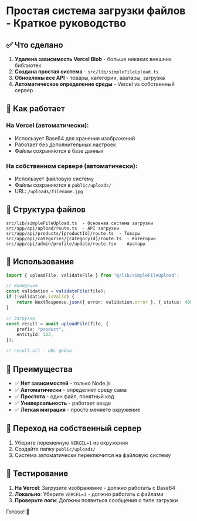 # Простая система загрузки файлов - Краткое руководство

## ✅ Что сделано

1. **Удалена зависимость Vercel Blob** - больше никаких внешних библиотек
2. **Создана простая система** - `src/lib/simpleFileUpload.ts`
3. **Обновлены все API** - товары, категории, аватары, загрузка
4. **Автоматическое определение среды** - Vercel vs собственный сервер

## 🚀 Как работает

### На Vercel (автоматически):
- Использует Base64 для хранения изображений
- Работает без дополнительных настроек
- Файлы сохраняются в базе данных

### На собственном сервере (автоматически):
- Использует файловую систему
- Файлы сохраняются в `public/uploads/`
- URL: `/uploads/filename.jpg`

## 📁 Структура файлов

```
src/lib/simpleFileUpload.ts  - Основная система загрузки
src/app/api/upload/route.ts  - API загрузки
src/app/api/products/[productId]/route.ts  - Товары
src/app/api/categories/[categoryId]/route.ts  - Категории
src/app/api/admin/profile/update/route.tsx  - Аватары
```

## 🔧 Использование

```typescript
import { uploadFile, validateFile } from "@/lib/simpleFileUpload";

// Валидация
const validation = validateFile(file);
if (!validation.isValid) {
    return NextResponse.json({ error: validation.error }, { status: 400 });
}

// Загрузка
const result = await uploadFile(file, {
    prefix: "product",
    entityId: 123,
});

// result.url - URL файла
```

## 🎯 Преимущества

- ✅ **Нет зависимостей** - только Node.js
- ✅ **Автоматически** - определяет среду сама
- ✅ **Простота** - один файл, понятный код
- ✅ **Универсальность** - работает везде
- ✅ **Легкая миграция** - просто меняете окружение

## 🔄 Переход на собственный сервер

1. Уберите переменную `VERCEL=1` из окружения
2. Создайте папку `public/uploads/`
3. Система автоматически переключится на файловую систему

## 🧪 Тестирование

1. **На Vercel**: Загрузите изображение - должно работать с Base64
2. **Локально**: Уберите `VERCEL=1` - должно работать с файлами
3. **Проверьте логи**: Должны появиться сообщения о типе загрузки

Готово! 🎉
